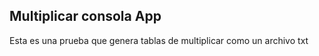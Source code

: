 

## Multiplicar consola App
Esta es una prueba que genera tablas de multiplicar como un archivo txt
